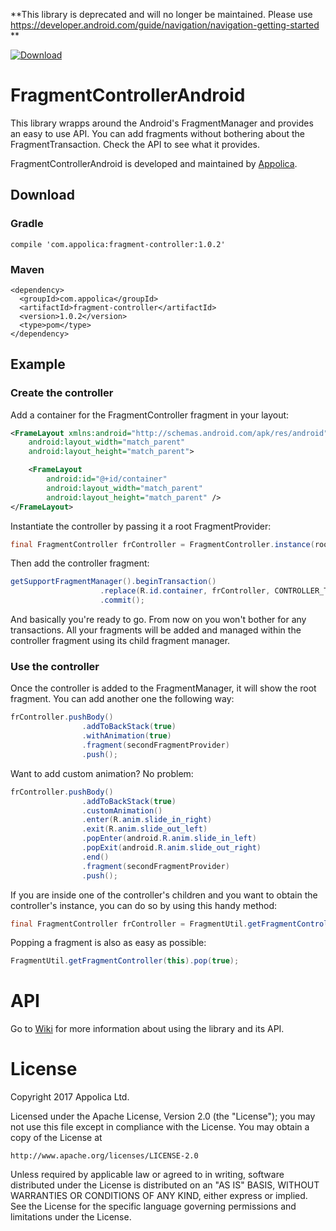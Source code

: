 **This library is deprecated and will no longer be maintained. Please use https://developer.android.com/guide/navigation/navigation-getting-started **



[ ![Download](https://api.bintray.com/packages/appolica-ltd/appolica/FragmentController/images/download.svg) ](https://bintray.com/appolica-ltd/appolica/FragmentController/_latestVersion)

# FragmentControllerAndroid

This library wrapps around the Android's FragmentManager and provides an easy to use API. You can add fragments without bothering about the FragmentTransaction. Check the API to see what it provides.

FragmentControllerAndroid is developed and maintained by [Appolica](http://www.appolica.com/).

## Download
### Gradle
`compile 'com.appolica:fragment-controller:1.0.2'`
### Maven
```
<dependency>
  <groupId>com.appolica</groupId>
  <artifactId>fragment-controller</artifactId>
  <version>1.0.2</version>
  <type>pom</type>
</dependency>
```

## Example

### Create the controller

Add a container for the FragmentController fragment in your layout:

```xml
<FrameLayout xmlns:android="http://schemas.android.com/apk/res/android"
    android:layout_width="match_parent"
    android:layout_height="match_parent">

    <FrameLayout
        android:id="@+id/container"
        android:layout_width="match_parent"
        android:layout_height="match_parent" />
</FrameLayout>
```
Instantiate the controller by passing it a root FragmentProvider:
```java
final FragmentController frController = FragmentController.instance(rootProvider);
```

Then add the controller fragment:
```java
getSupportFragmentManager().beginTransaction()
                    .replace(R.id.container, frController, CONTROLLER_TAG)
                    .commit();
```

And basically you're ready to go. From now on you won't bother for any transactions. All your fragments will be added and managed within the controller fragment using its child fragment manager. 

### Use the controller
Once the controller is added to the FragmentManager, it will show the root fragment. You can add another one the following way:

```java
frController.pushBody()
                .addToBackStack(true)
                .withAnimation(true)
                .fragment(secondFragmentProvider)
                .push();
```

Want to add custom animation? No problem:
```java
frController.pushBody()
                .addToBackStack(true)
                .customAnimation()
                .enter(R.anim.slide_in_right)
                .exit(R.anim.slide_out_left)
                .popEnter(android.R.anim.slide_in_left)
                .popExit(android.R.anim.slide_out_right)
                .end()
                .fragment(secondFragmentProvider)
                .push();
```

If you are inside one of the controller's children and you want to obtain the controller's instance, you can do so by using
this handy method:
```java
final FragmentController frController = FragmentUtil.getFragmentController(this);
```

Popping a fragment is also as easy as possible:
```java
FragmentUtil.getFragmentController(this).pop(true);
```

# API
Go to [Wiki](https://github.com/Appolica/FragmentControllerAndroid/wiki) for more information about using the library and its API.

# License

Copyright 2017 Appolica Ltd.

Licensed under the Apache License, Version 2.0 (the "License");
you may not use this file except in compliance with the License.
You may obtain a copy of the License at

    http://www.apache.org/licenses/LICENSE-2.0

Unless required by applicable law or agreed to in writing, software
distributed under the License is distributed on an "AS IS" BASIS,
WITHOUT WARRANTIES OR CONDITIONS OF ANY KIND, either express or implied.
See the License for the specific language governing permissions and
limitations under the License.
